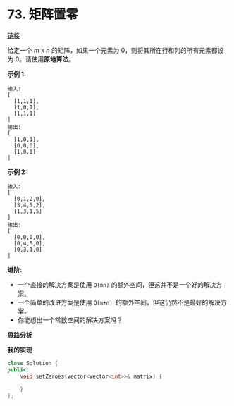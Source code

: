 # 73. 矩阵置零

[链接](https://leetcode-cn.com/problems/set-matrix-zeroes/description/)

给定一个 *m* x *n* 的矩阵，如果一个元素为 0，则将其所在行和列的所有元素都设为 0。请使用**原地算法**。

**示例 1:**

```
输入: 
[
  [1,1,1],
  [1,0,1],
  [1,1,1]
]
输出: 
[
  [1,0,1],
  [0,0,0],
  [1,0,1]
]
```

**示例 2:**

```
输入: 
[
  [0,1,2,0],
  [3,4,5,2],
  [1,3,1,5]
]
输出: 
[
  [0,0,0,0],
  [0,4,5,0],
  [0,3,1,0]
]
```

**进阶:**

- 一个直接的解决方案是使用  `O(mn)` 的额外空间，但这并不是一个好的解决方案。
- 一个简单的改进方案是使用 `O(m+n) `的额外空间，但这仍然不是最好的解决方案。
- 你能想出一个常数空间的解决方案吗？

**思路分析**

**我的实现**

```c++
class Solution {
public:
    void setZeroes(vector<vector<int>>& matrix) {
        
    }
};
```

